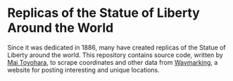 # Replicas of the Statue of Liberty Around the World
Since it was dedicated in 1886, many have created replicas of the Statue of Liberty around the world. 
This repository contains source code, written by [Mai Toyohara](https://github.com/mtoyohara), to scrape coordinates and other data from [Waymarking](https://www.waymarking.com/), a website for posting interesting and unique locations.